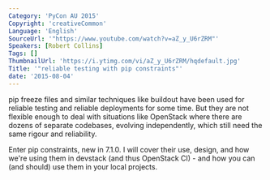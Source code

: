 ```yaml
---
Category: 'PyCon AU 2015'
Copyright: 'creativeCommon'
Language: 'English'
SourceUrl: '"https://www.youtube.com/watch?v=aZ_y_U6rZRM"'
Speakers: [Robert Collins]
Tags: []
ThumbnailUrl: 'https://i.ytimg.com/vi/aZ_y_U6rZRM/hqdefault.jpg'
Title: '"reliable testing with pip constraints"'
date: '2015-08-04'
---
```

pip freeze files and similar techniques like buildout have been used for reliable testing and reliable deployments for some time. But they are not flexible enough to deal with situations like OpenStack where there are dozens of separate codebases, evolving independently, which still need the same rigour and reliability.

Enter pip constraints, new in 7.1.0. I will cover their use, design, and how we're using them in devstack (and thus OpenStack CI) - and how you can (and should) use them in your local projects.

